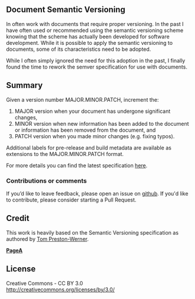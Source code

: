 ## Document Semantic Versioning

In often work with documents that require proper versioning. In the past I have often used or recommended using the semantic versioning scheme knowing that the scheme has actually been developed for software development. While it is possible to apply the semantic versioning to documents, some of its characteristics need to be adopted. 

While I often simply ignored the need for this adoption in the past, I finally found the time to rework the semver specification for use with documents. 

Summary
-------

Given a version number MAJOR.MINOR.PATCH, increment the:

1. MAJOR version when your document has undergone significant changes,
1. MINOR version when new information has been added to the document or information has been removed from the document, and
1. PATCH version when you made minor changes (e.g. fixing typos).

Additional labels for pre-release and build metadata are available as extensions
to the MAJOR.MINOR.PATCH format.

For more details you can find the latest specification [here](https://github.com/nils-tekampe/semverdoc/blob/master/semverdoc.md).

### Contributions or comments
If you’d like to leave feedback, please open an issue on [github](https://github.com/nils-tekampe/semverdoc/issues).
If you'd like to contribute, please consider starting a Pull Request. 

Credit
-------
This work is heavily based on the Semantic Versioning specification as authored by [Tom
Preston-Werner](http://tom.preston-werner.com).

[__PageA__](semverdoc.md)

License
-------
Creative Commons - CC BY 3.0
http://creativecommons.org/licenses/by/3.0/
